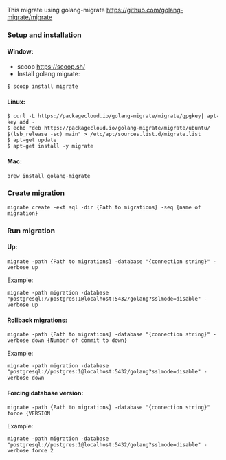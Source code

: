 This migrate using golang-migrate https://github.com/golang-migrate/migrate

### Setup and installation
#### Window: 
- scoop https://scoop.sh/
- Install golang migrate:
```
$ scoop install migrate
```

#### Linux:
```
$ curl -L https://packagecloud.io/golang-migrate/migrate/gpgkey| apt-key add -
$ echo "deb https://packagecloud.io/golang-migrate/migrate/ubuntu/ $(lsb_release -sc) main" > /etc/apt/sources.list.d/migrate.list
$ apt-get update
$ apt-get install -y migrate
```
#### Mac:
```
brew install golang-migrate
```

### Create migration
```
migrate create -ext sql -dir {Path to migrations} -seq {name of migration}
```
### Run migration
#### Up: 
```
migrate -path {Path to migrations} -database "{connection string}" -verbose up
```
Example:
```
migrate -path migration -database "postgresql://postgres:1@localhost:5432/golang?sslmode=disable" -verbose up
```
#### Rollback migrations: 
```
migrate -path {Path to migrations} -database "{connection string}" -verbose down {Number of commit to down}
```
Example:
```
migrate -path migration -database "postgresql://postgres:1@localhost:5432/golang?sslmode=disable" -verbose down
```
#### Forcing database version:
```
migrate -path {Path to migrations} -database "{connection string}" force {VERSION
```
Example:
```
migrate -path migration -database "postgresql://postgres:1@localhost:5432/golang?sslmode=disable" -verbose force 2
```